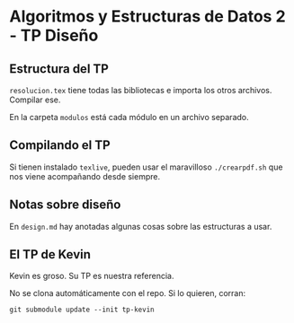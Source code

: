 # Algoritmos y Estructuras de Datos 2 - TP Diseño

## Estructura del TP

`resolucion.tex` tiene todas las bibliotecas e importa los otros archivos. Compilar ese.

En la carpeta `modulos` está cada módulo en un archivo separado.

## Compilando el TP

Si tienen instalado `texlive`, pueden usar el maravilloso `./crearpdf.sh` que nos viene acompañando desde siempre.

## Notas sobre diseño

En `design.md` hay anotadas algunas cosas sobre las estructuras a usar.

## El TP de Kevin

Kevin es groso. Su TP es nuestra referencia.

No se clona automáticamente con el repo. Si lo quieren, corran:


```git submodule update --init tp-kevin```


